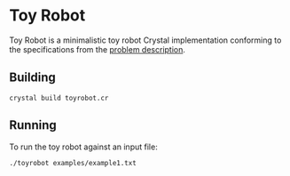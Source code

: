 Toy Robot
=========

Toy Robot is a minimalistic toy robot Crystal implementation conforming to the specifications from the [problem description](PROBLEM.md).

Building
-------

```
crystal build toyrobot.cr
```

Running
-------

To run the toy robot against an input file:

```
./toyrobot examples/example1.txt
```
